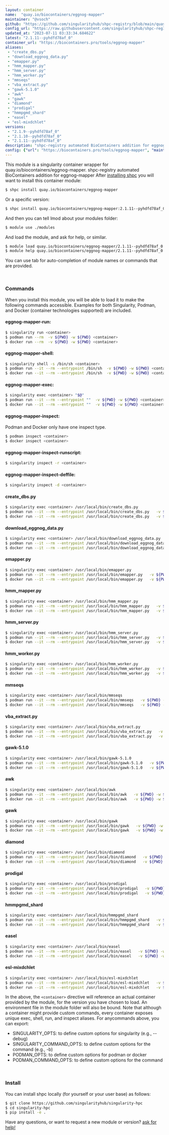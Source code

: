 ```yaml
---
layout: container
name:  "quay.io/biocontainers/eggnog-mapper"
maintainer: "@vsoch"
github: "https://github.com/singularityhub/shpc-registry/blob/main/quay.io/biocontainers/eggnog-mapper/container.yaml"
config_url: "https://raw.githubusercontent.com/singularityhub/shpc-registry/main/quay.io/biocontainers/eggnog-mapper/container.yaml"
updated_at: "2023-07-11 03:33:34.684622"
latest: "2.1.11--pyhdfd78af_0"
container_url: "https://biocontainers.pro/tools/eggnog-mapper"
aliases:
 - "create_dbs.py"
 - "download_eggnog_data.py"
 - "emapper.py"
 - "hmm_mapper.py"
 - "hmm_server.py"
 - "hmm_worker.py"
 - "mmseqs"
 - "vba_extract.py"
 - "gawk-5.1.0"
 - "awk"
 - "gawk"
 - "diamond"
 - "prodigal"
 - "hmmpgmd_shard"
 - "easel"
 - "esl-mixdchlet"
versions:
 - "2.1.9--pyhdfd78af_0"
 - "2.1.10--pyhdfd78af_0"
 - "2.1.11--pyhdfd78af_0"
description: "shpc-registry automated BioContainers addition for eggnog-mapper"
config: {"url": "https://biocontainers.pro/tools/eggnog-mapper", "maintainer": "@vsoch", "description": "shpc-registry automated BioContainers addition for eggnog-mapper", "latest": {"2.1.11--pyhdfd78af_0": "sha256:00c0226f06e558ec26cb048aa5c4700a7f58197885cd35eca01ca61c9707ef53"}, "tags": {"2.1.9--pyhdfd78af_0": "sha256:c583657bc48787ef25c96a7a78e195dcaf78b3864b37f945b514a81e9f29581b", "2.1.10--pyhdfd78af_0": "sha256:59e9957433b320777286281994407748ed21c87f96171f876d48f3a349255ce2", "2.1.11--pyhdfd78af_0": "sha256:00c0226f06e558ec26cb048aa5c4700a7f58197885cd35eca01ca61c9707ef53"}, "docker": "quay.io/biocontainers/eggnog-mapper", "aliases": {"create_dbs.py": "/usr/local/bin/create_dbs.py", "download_eggnog_data.py": "/usr/local/bin/download_eggnog_data.py", "emapper.py": "/usr/local/bin/emapper.py", "hmm_mapper.py": "/usr/local/bin/hmm_mapper.py", "hmm_server.py": "/usr/local/bin/hmm_server.py", "hmm_worker.py": "/usr/local/bin/hmm_worker.py", "mmseqs": "/usr/local/bin/mmseqs", "vba_extract.py": "/usr/local/bin/vba_extract.py", "gawk-5.1.0": "/usr/local/bin/gawk-5.1.0", "awk": "/usr/local/bin/awk", "gawk": "/usr/local/bin/gawk", "diamond": "/usr/local/bin/diamond", "prodigal": "/usr/local/bin/prodigal", "hmmpgmd_shard": "/usr/local/bin/hmmpgmd_shard", "easel": "/usr/local/bin/easel", "esl-mixdchlet": "/usr/local/bin/esl-mixdchlet"}}
---
```


This module is a singularity container wrapper for quay.io/biocontainers/eggnog-mapper.
shpc-registry automated BioContainers addition for eggnog-mapper
After [installing shpc](#install) you will want to install this container module:


```bash
$ shpc install quay.io/biocontainers/eggnog-mapper
```

Or a specific version:

```bash
$ shpc install quay.io/biocontainers/eggnog-mapper:2.1.11--pyhdfd78af_0
```

And then you can tell lmod about your modules folder:

```bash
$ module use ./modules
```

And load the module, and ask for help, or similar.

```bash
$ module load quay.io/biocontainers/eggnog-mapper/2.1.11--pyhdfd78af_0
$ module help quay.io/biocontainers/eggnog-mapper/2.1.11--pyhdfd78af_0
```

You can use tab for auto-completion of module names or commands that are provided.

<br>

### Commands

When you install this module, you will be able to load it to make the following commands accessible.
Examples for both Singularity, Podman, and Docker (container technologies supported) are included.

#### eggnog-mapper-run:

```bash
$ singularity run <container>
$ podman run --rm  -v ${PWD} -w ${PWD} <container>
$ docker run --rm  -v ${PWD} -w ${PWD} <container>
```

#### eggnog-mapper-shell:

```bash
$ singularity shell -s /bin/sh <container>
$ podman run --it --rm --entrypoint /bin/sh  -v ${PWD} -w ${PWD} <container>
$ docker run --it --rm --entrypoint /bin/sh  -v ${PWD} -w ${PWD} <container>
```

#### eggnog-mapper-exec:

```bash
$ singularity exec <container> "$@"
$ podman run --it --rm --entrypoint ""  -v ${PWD} -w ${PWD} <container> "$@"
$ docker run --it --rm --entrypoint ""  -v ${PWD} -w ${PWD} <container> "$@"
```

#### eggnog-mapper-inspect:

Podman and Docker only have one inspect type.

```bash
$ podman inspect <container>
$ docker inspect <container>
```

#### eggnog-mapper-inspect-runscript:

```bash
$ singularity inspect -r <container>
```

#### eggnog-mapper-inspect-deffile:

```bash
$ singularity inspect -d <container>
```


#### create_dbs.py

```bash
$ singularity exec <container> /usr/local/bin/create_dbs.py
$ podman run --it --rm --entrypoint /usr/local/bin/create_dbs.py   -v ${PWD} -w ${PWD} <container> -c " $@"
$ docker run --it --rm --entrypoint /usr/local/bin/create_dbs.py   -v ${PWD} -w ${PWD} <container> -c " $@"
```


#### download_eggnog_data.py

```bash
$ singularity exec <container> /usr/local/bin/download_eggnog_data.py
$ podman run --it --rm --entrypoint /usr/local/bin/download_eggnog_data.py   -v ${PWD} -w ${PWD} <container> -c " $@"
$ docker run --it --rm --entrypoint /usr/local/bin/download_eggnog_data.py   -v ${PWD} -w ${PWD} <container> -c " $@"
```


#### emapper.py

```bash
$ singularity exec <container> /usr/local/bin/emapper.py
$ podman run --it --rm --entrypoint /usr/local/bin/emapper.py   -v ${PWD} -w ${PWD} <container> -c " $@"
$ docker run --it --rm --entrypoint /usr/local/bin/emapper.py   -v ${PWD} -w ${PWD} <container> -c " $@"
```


#### hmm_mapper.py

```bash
$ singularity exec <container> /usr/local/bin/hmm_mapper.py
$ podman run --it --rm --entrypoint /usr/local/bin/hmm_mapper.py   -v ${PWD} -w ${PWD} <container> -c " $@"
$ docker run --it --rm --entrypoint /usr/local/bin/hmm_mapper.py   -v ${PWD} -w ${PWD} <container> -c " $@"
```


#### hmm_server.py

```bash
$ singularity exec <container> /usr/local/bin/hmm_server.py
$ podman run --it --rm --entrypoint /usr/local/bin/hmm_server.py   -v ${PWD} -w ${PWD} <container> -c " $@"
$ docker run --it --rm --entrypoint /usr/local/bin/hmm_server.py   -v ${PWD} -w ${PWD} <container> -c " $@"
```


#### hmm_worker.py

```bash
$ singularity exec <container> /usr/local/bin/hmm_worker.py
$ podman run --it --rm --entrypoint /usr/local/bin/hmm_worker.py   -v ${PWD} -w ${PWD} <container> -c " $@"
$ docker run --it --rm --entrypoint /usr/local/bin/hmm_worker.py   -v ${PWD} -w ${PWD} <container> -c " $@"
```


#### mmseqs

```bash
$ singularity exec <container> /usr/local/bin/mmseqs
$ podman run --it --rm --entrypoint /usr/local/bin/mmseqs   -v ${PWD} -w ${PWD} <container> -c " $@"
$ docker run --it --rm --entrypoint /usr/local/bin/mmseqs   -v ${PWD} -w ${PWD} <container> -c " $@"
```


#### vba_extract.py

```bash
$ singularity exec <container> /usr/local/bin/vba_extract.py
$ podman run --it --rm --entrypoint /usr/local/bin/vba_extract.py   -v ${PWD} -w ${PWD} <container> -c " $@"
$ docker run --it --rm --entrypoint /usr/local/bin/vba_extract.py   -v ${PWD} -w ${PWD} <container> -c " $@"
```


#### gawk-5.1.0

```bash
$ singularity exec <container> /usr/local/bin/gawk-5.1.0
$ podman run --it --rm --entrypoint /usr/local/bin/gawk-5.1.0   -v ${PWD} -w ${PWD} <container> -c " $@"
$ docker run --it --rm --entrypoint /usr/local/bin/gawk-5.1.0   -v ${PWD} -w ${PWD} <container> -c " $@"
```


#### awk

```bash
$ singularity exec <container> /usr/local/bin/awk
$ podman run --it --rm --entrypoint /usr/local/bin/awk   -v ${PWD} -w ${PWD} <container> -c " $@"
$ docker run --it --rm --entrypoint /usr/local/bin/awk   -v ${PWD} -w ${PWD} <container> -c " $@"
```


#### gawk

```bash
$ singularity exec <container> /usr/local/bin/gawk
$ podman run --it --rm --entrypoint /usr/local/bin/gawk   -v ${PWD} -w ${PWD} <container> -c " $@"
$ docker run --it --rm --entrypoint /usr/local/bin/gawk   -v ${PWD} -w ${PWD} <container> -c " $@"
```


#### diamond

```bash
$ singularity exec <container> /usr/local/bin/diamond
$ podman run --it --rm --entrypoint /usr/local/bin/diamond   -v ${PWD} -w ${PWD} <container> -c " $@"
$ docker run --it --rm --entrypoint /usr/local/bin/diamond   -v ${PWD} -w ${PWD} <container> -c " $@"
```


#### prodigal

```bash
$ singularity exec <container> /usr/local/bin/prodigal
$ podman run --it --rm --entrypoint /usr/local/bin/prodigal   -v ${PWD} -w ${PWD} <container> -c " $@"
$ docker run --it --rm --entrypoint /usr/local/bin/prodigal   -v ${PWD} -w ${PWD} <container> -c " $@"
```


#### hmmpgmd_shard

```bash
$ singularity exec <container> /usr/local/bin/hmmpgmd_shard
$ podman run --it --rm --entrypoint /usr/local/bin/hmmpgmd_shard   -v ${PWD} -w ${PWD} <container> -c " $@"
$ docker run --it --rm --entrypoint /usr/local/bin/hmmpgmd_shard   -v ${PWD} -w ${PWD} <container> -c " $@"
```


#### easel

```bash
$ singularity exec <container> /usr/local/bin/easel
$ podman run --it --rm --entrypoint /usr/local/bin/easel   -v ${PWD} -w ${PWD} <container> -c " $@"
$ docker run --it --rm --entrypoint /usr/local/bin/easel   -v ${PWD} -w ${PWD} <container> -c " $@"
```


#### esl-mixdchlet

```bash
$ singularity exec <container> /usr/local/bin/esl-mixdchlet
$ podman run --it --rm --entrypoint /usr/local/bin/esl-mixdchlet   -v ${PWD} -w ${PWD} <container> -c " $@"
$ docker run --it --rm --entrypoint /usr/local/bin/esl-mixdchlet   -v ${PWD} -w ${PWD} <container> -c " $@"
```



In the above, the `<container>` directive will reference an actual container provided
by the module, for the version you have chosen to load. An environment file in the
module folder will also be bound. Note that although a container
might provide custom commands, every container exposes unique exec, shell, run, and
inspect aliases. For anycommands above, you can export:

 - SINGULARITY_OPTS: to define custom options for singularity (e.g., --debug)
 - SINGULARITY_COMMAND_OPTS: to define custom options for the command (e.g., -b)
 - PODMAN_OPTS: to define custom options for podman or docker
 - PODMAN_COMMAND_OPTS: to define custom options for the command

<br>

### Install

You can install shpc locally (for yourself or your user base) as follows:

```bash
$ git clone https://github.com/singularityhub/singularity-hpc
$ cd singularity-hpc
$ pip install -e .
```

Have any questions, or want to request a new module or version? [ask for help!](https://github.com/singularityhub/singularity-hpc/issues)